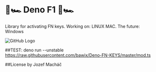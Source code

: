 # 🦕🏎️ Deno F1 🦕🏎️

Library for activating FN keys.
Working on: LINUX MAC. The future: Windows

![GitHub Logo](https://i.ibb.co/h82bCmY/image.png)

##TEST:
deno run --unstable https://raw.githubusercontent.com/bawix/Deno-FN-KEYS/master/mod.ts

##License
by Jozef Macháč
